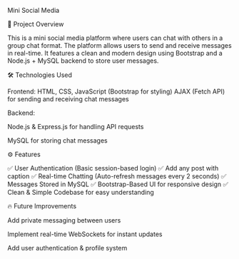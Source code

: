 Mini Social Media

📌 Project Overview

This is a mini social media platform where users can chat with others in a group chat format. The platform allows users to send and receive messages in real-time. It features a clean and modern design using Bootstrap and a Node.js + MySQL backend to store user messages.


🛠️ Technologies Used

Frontend:
HTML, CSS, JavaScript (Bootstrap for styling)
AJAX (Fetch API) for sending and receiving chat messages

Backend:

Node.js & Express.js for handling API requests

MySQL for storing chat messages

⚙️ Features

✅ User Authentication (Basic session-based login)
✅ Add any post with caption
✅ Real-time Chatting (Auto-refresh messages every 2 seconds)
✅ Messages Stored in MySQL
✅ Bootstrap-Based UI for responsive design
✅ Clean & Simple Codebase for easy understanding


🔥 Future Improvements

Add private messaging between users

Implement real-time WebSockets for instant updates

Add user authentication & profile system
